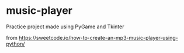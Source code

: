 # music-player

Practice project made using PyGame and Tkinter

from https://sweetcode.io/how-to-create-an-mp3-music-player-using-python/
